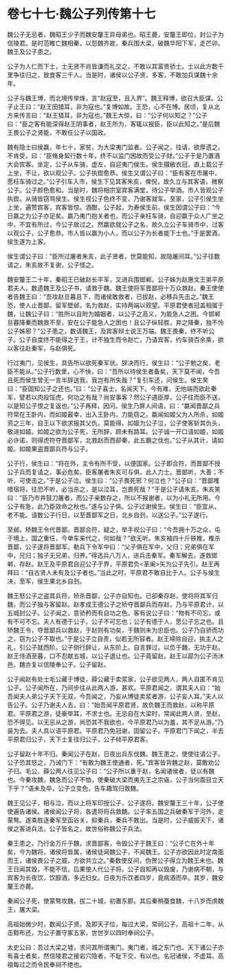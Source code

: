 # 卷七十七·魏公子列传第十七

魏公子无忌者，魏昭王少子而魏安釐王异母弟也。昭王薨，安釐王即位，封公子为信陵君。是时范睢亡魏相秦，以怨魏齐故，秦兵围大梁，破魏华阳下军，走芒卯。魏王及公子患之。

公子为人仁而下士，士无贤不肖皆谦而礼交之，不敢以其富贵骄士。士以此方数千里争往归之，致食客三千人。当是时，诸侯以公子贤，多客，不敢加兵谋魏十余年。

公子与魏王博，而北境传举烽，言“赵寇至，且入界”。魏王释博，欲召大臣谋。公子止王曰：“赵王田猎耳，非为寇也。”复博如故。王恐，心不在博。居顷，复从北方来传言曰：“赵王猎耳，非为寇也。”魏王大惊，曰：“公子何以知之？”公子曰：“臣之客有能深得赵王阴事者，赵王所为，客辄以报臣，臣以此知之。”是后魏王畏公子之贤能，不敢任公子以国政。

魏有隐士曰侯嬴，年七十，家贫，为大梁夷门监者。公子闻之，往请，欲厚遗之。不肯受，曰：“臣脩身絜行数十年，终不以监门困故而受公子财。”公子于是乃置酒大会宾客。坐定，公子从车骑，虚左，自迎夷门侯生。侯生摄敝衣冠，直上载公子上坐，不让，欲以观公子。公子执辔愈恭。侯生又谓公子曰：“臣有客在市屠中，愿枉车骑过之。”公子引车入巿，侯生下见其客朱亥，俾倪，故久立与其客语，微察公子。公子颜色愈和。当是时，魏将相宗室宾客满堂，待公子举酒。巿人皆观公子执辔。从骑皆窃骂侯生。侯生视公子色终不变，乃谢客就车。至家，公子引侯生坐上坐，遍赞宾客，宾客皆惊。酒酣，公子起，为寿侯生前。侯生因谓公子曰：“今日嬴之为公子亦足矣。嬴乃夷门抱关者也，而公子亲枉车骑，自迎嬴于众人广坐之中，不宜有所过，今公子故过之。然嬴欲就公子之名，故久立公子车骑巿中，过客以观公子，公子愈恭。巿人皆以嬴为小人，而以公子为长者能下士也。”于是罢酒，侯生遂为上客。

侯生谓公子曰：“臣所过屠者朱亥，此子贤者，世莫能知，故隐屠间耳。”公子往数请之，朱亥故不复谢，公子怪之。

魏安釐王二十年，秦昭王已破赵长平军，又进兵围邯郸。公子姊为赵惠文王弟平原君夫人，数遗魏王及公子书，请救于魏。魏王使将军晋鄙将十万众救赵。秦王使使者告魏王曰：“吾攻赵旦暮且下，而诸侯敢救者，已拔赵，必移兵先击之。”魏王恐，使人止晋鄙，留军壁邺，名为救赵，实持两端以观望。平原君使者冠盖相属于魏，让魏公子曰：“胜所以自附为婚姻者，以公子之高义，为能急人之困。今邯郸旦暮降秦而魏救不至，安在公子能急人之困也！且公子纵轻胜，弃之降秦，独不怜公子姊邪？”公子患之，数请魏王，及宾客辩士说王万端。魏王畏秦，终不听公子。公子自度终不能得之于王，计不独生而令赵亡，乃请宾客，约车骑百余乘，欲以客往赴秦军，与赵俱死。

行过夷门，见侯生，具告所以欲死秦军状。辞决而行，侯生曰：“公子勉之矣，老臣不能从。”公子行数里，心不快，曰：“吾所以待侯生者备矣，天下莫不闻，今吾且死而侯生曾无一言半辞送我，我岂有所失哉？”复引车还，问侯生。侯生笑曰：“臣固知公子之还也。”曰：“公子喜士，名闻天下。今有难，无他端而欲赴秦军，譬若以肉投馁虎，何功之有哉？尚安事客？然公子遇臣厚，公子往而臣不送，以是知公子恨之复返也。”公子再拜，因问。侯生乃屏人间语，曰：“嬴闻晋鄙之兵符常在王卧内，而如姬最幸，出入王卧内，力能窃之。嬴闻如姬父为人所杀，如姬资之三年，自王以下欲求报其父仇，莫能得。如姬为公子泣，公子使客斩其仇头，敬进如姬。如姬之欲为公子死，无所辞，顾未有路耳。公子诚一开口请如姬，如姬必许诺，则得虎符夺晋鄙军，北救赵而西卻秦，此五霸之伐也。”公子从其计，请如姬。如姬果盗晋鄙兵符与公子。

公子行，侯生曰：“将在外，主令有所不受，以便国家。公子即合符，而晋鄙不授公子兵而复请之，事必危矣。臣客屠者朱亥可与俱，此人力士。晋鄙听，大善；不听，可使击之。”于是公子泣。侯生曰：“公子畏死邪？何泣也？”公子曰：“晋鄙嚄唶宿将，往恐不听，必当杀之，是以泣耳，岂畏死哉？”于是公子请朱亥。朱亥笑曰：“臣乃市井鼓刀屠者，而公子亲数存之，所以不报谢者，以为小礼无所用。今公子有急，此乃臣效命之秋也。”遂与公子俱。公子过谢侯生。侯生曰：“臣宜从，老不能。请数公子行日，以至晋鄙军之日，北乡自刭，以送公子。”公子遂行。

至邺，矫魏王令代晋鄙。晋鄙合符，疑之，举手视公子曰：“今吾拥十万之众，屯于境上，国之重任，今单车来代之，何如哉？”欲无听。朱亥袖四十斤铁椎，椎杀晋鄙，公子遂将晋鄙军。勒兵下令军中曰：“父子俱在军中，父归；兄弟俱在军中，兄归；独子无兄弟，归养。”得选兵八万人，进兵击秦军。秦军解去，遂救邯郸，存赵。赵王及平原君自迎公子于界，平原君负<革阑>矢为公子先引。赵王再拜曰：“自古贤人未有及公子者也。”当此之时，平原君不敢自比于人。公子与侯生决，至军，侯生果北乡自刭。

魏王怒公子之盗其兵符，矫杀晋鄙，公子亦自知也。已卻秦存赵，使将将其军归魏，而公子独与客留赵。赵孝成王德公子之矫夺晋鄙兵而存赵，乃与平原君计，以五城封公子。公子闻之，意骄矜而有自功之色。客有说公子曰：“物有不可忘，或有不可不忘。夫人有德于公子，公子不可忘也；公子有德于人，愿公子忘之也。且矫魏王令，夺晋鄙兵以救赵，于赵则有功矣，于魏则未为忠臣也。公子乃自骄而功之，窃为公子不取也。”于是公子立自责，似若无所容者。赵王埽除自迎，执主人之礼，引公子就西阶。公子侧行辞让，从东阶上。自言罪过，以负于魏，无功于赵。赵王侍酒至暮，口不忍献五城，以公子退让也。公子竟留赵。赵王以鄗为公子汤沐邑，魏亦复以信陵奉公子。公子留赵。

公子闻赵有处士毛公藏于博徒，薛公藏于卖浆家，公子欲见两人，两人自匿不肯见公子。公子闻所在，乃间步往从此两人游，甚欢。平原君闻之，谓其夫人曰：“始吾闻夫人弟公子天下无双，今吾闻之，乃妄从博徒卖浆者游，公子妄人耳。”夫人以告公子。公子乃谢夫人去，曰：“始吾闻平原君贤，故负魏王而救赵，以称平原君。平原君之游，徒豪举耳，不求士也。无忌自在大梁时，常闻此两人贤，至赵，恐不得见。以无忌从之游，尚恐其不我欲也，今平原君乃以为羞，其不足从游。”乃装为去。夫人具以语平原君。平原君乃免冠谢，固留公子。平原君门下闻之，半去平原君归公子，天下士复往归公子，公子倾平原君客。

公子留赵十年不归。秦闻公子在赵，日夜出兵东伐魏。魏王患之，使使往请公子。公子恐其怒之，乃诫门下：“有敢为魏王使通者，死。”宾客皆背魏之赵，莫敢劝公子归。毛公、薛公两人往见公子曰：“公子所以重于赵，名闻诸侯者，徒以有魏也。今秦攻魏，魏急而公子不恤，使秦破大梁而夷先王之宗庙，公子当何面目立天下乎？”语未及卒，公子立变色，告车趣驾归救魏。

魏王见公子，相与泣，而以上将军印授公子，公子遂将。魏安釐王三十年，公子使使遍告诸侯。诸侯闻公子将，各遣将将兵救魏。公子率五国之兵破秦军于河外，走蒙骜。遂乘胜逐秦军至函谷关，抑秦兵，秦兵不敢出。当是时，公子威振天下，诸侯之客进兵法，公子皆名之，故世俗称魏公子兵法。

秦王患之，乃行金万斤于魏，求晋鄙客，令毁公子于魏王曰：“公子亡在外十年矣，今为魏将，诸侯将皆属，诸侯徒闻魏公子，不闻魏王。公子亦欲因此时定南面而王，诸侯畏公子之威，方欲共立之。”秦数使反间，伪贺公子得立为魏王未也。魏王日闻其毁，不能不信，后果使人代公子将。公子自知再以毁废，乃谢病不朝，与宾客为长夜饮，饮醇酒，多近妇女。日夜为乐饮者四岁，竟病酒而卒。其岁，魏安釐王亦薨。

秦闻公子死，使蒙骜攻魏，拔二十城，初置东郡。其后秦稍蚕食魏，十八岁而虏魏王，屠大梁。

高祖始微少时，数闻公子贤。及即天子位，每过大梁，常祠公子。高祖十二年，从击黥布还，为公子置守冢五家，世世岁以四时奉祠公子。

太史公曰：吾过大梁之墟，求问其所谓夷门。夷门者，城之东门也。天下诸公子亦有喜士者矣，然信陵君之接岩穴隐者，不耻下交，有以也。名冠诸侯，不虚耳。高祖每过之而令民奉祠不绝也。
